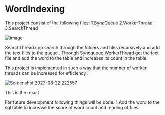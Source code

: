 # WordIndexing


This project consist of the following files:
1.SyncQueue
2.WorkerThread
3.SearchThread

![image](https://github.com/raaz252/WordIndexing/assets/63297432/16cffaa5-90b5-4f1a-b54c-4dfb09f94a81)


SearchThread.cpp search through the folders and files recursively and add the text files to the queue .
Through Syncqueue,WorkerThread get the text file and add the word  to the table and increases its count in the table.

This project is implemented in such a way that the number of worker threads can be increased for efficiency .

![Screenshot 2023-06-22 222557](https://github.com/raaz252/WordIndexing/assets/63297432/885b7c36-eaa7-4174-bdc0-df84bc79b49a)



This is the result 

For future development following things will be done:
1.Add the word to the sql table to increase the score of word count and reading of files

